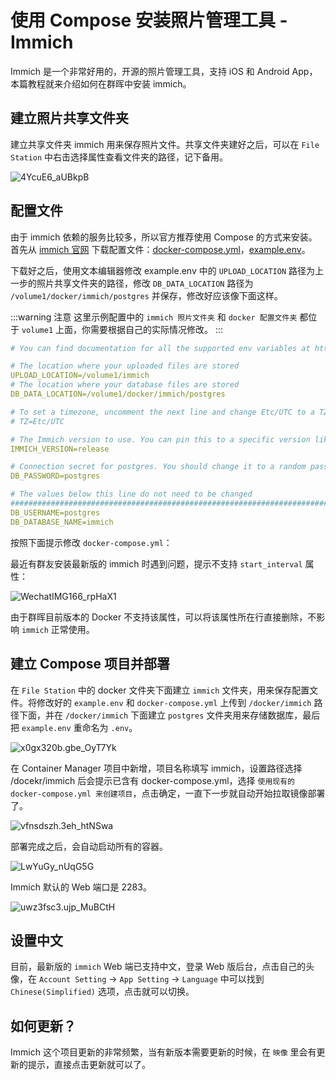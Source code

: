 # 使用 Compose 安装照片管理工具 - Immich

Immich 是一个非常好用的，开源的照片管理工具，支持 iOS 和 Android App，本篇教程就来介绍如何在群晖中安装 immich。

## 建立照片共享文件夹

建立共享文件夹 immich 用来保存照片文件。共享文件夹建好之后，可以在 `File Station` 中右击选择属性查看文件夹的路径，记下备用。

![4YcuE6_aUBkpB](https://img-1255332810.cos.ap-chengdu.myqcloud.com/4YcuE6_aUBkpB.png)

## 配置文件

由于 immich 依赖的服务比较多，所以官方推荐使用 Compose 的方式来安装。首先从 [immich 官网](https://immich.app/docs/install/docker-compose) 下载配置文件：[docker-compose.yml](https://github.com/immich-app/immich/releases/latest/download/docker-compose.yml)，[example.env](https://github.com/immich-app/immich/releases/latest/download/example.env)。

下载好之后，使用文本编辑器修改 example.env 中的 `UPLOAD_LOCATION` 路径为上一步的照片共享文件夹的路径，修改 `DB_DATA_LOCATION` 路径为 `/volume1/docker/immich/postgres` 并保存，修改好应该像下面这样。

:::warning 注意
这里示例配置中的 `immich 照片文件夹` 和 `docker 配置文件夹` 都位于 `volume1` 上面，你需要根据自己的实际情况修改。
:::

```yml
# You can find documentation for all the supported env variables at https://immich.app/docs/install/environment-variables

# The location where your uploaded files are stored
UPLOAD_LOCATION=/volume1/immich
# The location where your database files are stored
DB_DATA_LOCATION=/volume1/docker/immich/postgres

# To set a timezone, uncomment the next line and change Etc/UTC to a TZ identifier from this list: https://en.wikipedia.org/wiki/List_of_tz_database_time_zones#List
# TZ=Etc/UTC

# The Immich version to use. You can pin this to a specific version like "v1.71.0"
IMMICH_VERSION=release

# Connection secret for postgres. You should change it to a random password
DB_PASSWORD=postgres

# The values below this line do not need to be changed
###################################################################################
DB_USERNAME=postgres
DB_DATABASE_NAME=immich
```

按照下面提示修改 `docker-compose.yml`：

最近有群友安装最新版的 immich 时遇到问题，提示不支持 `start_interval` 属性：

![WechatIMG166_rpHaX1](https://img-1255332810.cos.ap-chengdu.myqcloud.com/WechatIMG166_rpHaX1.png)

由于群晖目前版本的 Docker 不支持该属性，可以将该属性所在行直接删除，不影响 `immich` 正常使用。

## 建立 Compose 项目并部署

在 `File Station` 中的 docker 文件夹下面建立 `immich` 文件夹，用来保存配置文件。将修改好的 `example.env` 和 `docker-compose.yml` 上传到 `/docker/immich` 路径下面，并在 `/docker/immich` 下面建立 `postgres` 文件夹用来存储数据库，最后把 `example.env` 重命名为 `.env`。

![x0gx320b.gbe_OyT7Yk](https://img-1255332810.cos.ap-chengdu.myqcloud.com/x0gx320b.gbe_OyT7Yk.png)

在 Container Manager 项目中新增，项目名称填写 immich，设置路径选择 /docekr/immich 后会提示已含有 docker-compose.yml，选择 `使用现有的 docker-compose.yml 来创建项目`，点击确定，一直下一步就自动开始拉取镜像部署了。

![vfnsdszh.3eh_htNSwa](https://img-1255332810.cos.ap-chengdu.myqcloud.com/vfnsdszh.3eh_htNSwa.png)

部署完成之后，会自动启动所有的容器。

![LwYuGy_nUqG5G](https://img-1255332810.cos.ap-chengdu.myqcloud.com/LwYuGy_nUqG5G.png)

Immich 默认的 Web 端口是 2283。

![uwz3fsc3.ujp_MuBCtH](https://img-1255332810.cos.ap-chengdu.myqcloud.com/uwz3fsc3.ujp_MuBCtH.png)

## 设置中文

目前，最新版的 `immich` Web 端已支持中文，登录 Web 版后台，点击自己的头像，在 `Account Setting` -> `App Setting` -> `Language` 中可以找到 `Chinese(Simplified)` 选项，点击就可以切换。

## 如何更新？

Immich 这个项目更新的非常频繁，当有新版本需要更新的时候，在 `映像` 里会有更新的提示，直接点击更新就可以了。
